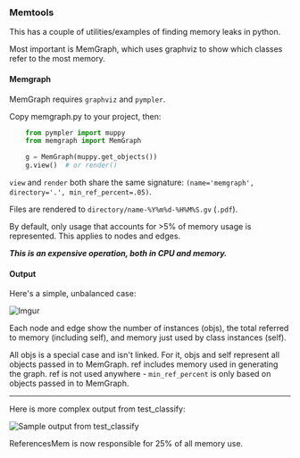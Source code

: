 ### Memtools

This has a couple of utilities/examples of finding memory leaks in python.

Most important is MemGraph, which uses graphviz to show which classes refer
to the most memory.

#### Memgraph

MemGraph requires `graphviz` and `pympler`.

Copy memgraph.py to your project, then:

```python
    from pympler import muppy
    from memgraph import MemGraph

    g = MemGraph(muppy.get_objects())
    g.view()  # or render()
```

`view` and `render` both share the same signature: `(name='memgraph', directory='.', min_ref_percent=.05)`.

Files are rendered to `directory/name-%Y%m%d-%H%M%S.gv` (`.pdf`).

By default, only usage that accounts for >5% of memory usage is represented. This applies to nodes and edges.

***This is an expensive operation, both in CPU and memory.***

#### Output

Here's a simple, unbalanced case:

![Imgur](https://i.imgur.com/OlwHum5.png)

Each node and edge show the number of instances (objs), the total referred to memory
(including self), and memory just used by class instances (self).

All objs is a special case and isn't linked. For it, objs and self represent all objects
passed in to MemGraph. ref includes memory used in generating the graph. ref is
not used anywhere - `min_ref_percent` is only based on objects passed in to MemGraph.

-----------------------------

Here is more complex output from test_classify:

![Sample output from test_classify](https://i.imgur.com/xoz73fI.png)


ReferencesMem is now responsible for 25% of all memory use.



